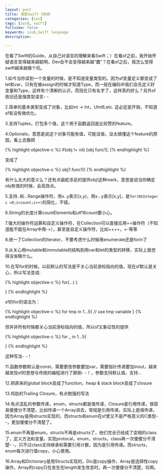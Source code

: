 ```yaml
---
layout: post
title: 浅尝Swift（待续）
categories: [ios]
tags: [ios8, swift]
fullview: false
keywords: ios8,Swift language
description: 

---
```


在看了Swift的Guide，从自己对语言的理解来看Swift；）在看sf之前，我开始怀疑语言变得越来越聪明，Dev会不会变得越来越“蠢”？在看sf之后，我怎么觉得swift越来越像个坑。

1.如今当你读到一个变量的时候，是不知道变量类型的。因为sf变量定义都变成了let和var，只有在被assign的时候才知道Type，而一般在编码中我们会先定义好变量和Type，这样有个清晰的认识，而现在只有名字了，这样真的好么？另外sf依旧还是强类型语言- -

2.简单的基本类型变成了对象，比如int -> Int，UInt8,etc. 这必定是开销，不知道sf有没有做优化。

3.支持Tuples，打包多个值，这个用于函数返回是比较赞的feature。

4.Optionals，意思是说这个对象可能有值，可能没值，没太搞懂这个feature的原因，看上去像把

{% highlight objective-c %}
if(obj != nil)
  [obj func1];
{% endhighlight %}

变成了

{% highlight objective-c %}
obj?.func1()
{% endhighlight %}

有什么太大的意义么？还有点画蛇添足的提供obj!这种mark，意思是说当你确定obj有值的时候，会高效点。

5.支持..和...Range操作符，用x..y表示[x,y)，用x...y表示[x,y]，是`for(NSInteger i =0;i<count;i++)`的简化，不错。

6.String的长度计算countElements和utf16count要小心。

7.强大的操作符运算和自定义操作符，在Collection可以直接应用+=操作符（不知道能不能在Array中用-=），甚至是自定义操作符，比如++++，+-等等

8.统一了Collection的Iterator，不要考虑什么时候用enumerate还是forin了

9.从关心用mutable和immutable的结构到用var和let的类型的转移，实际上我觉得没省略什么。

10.在写for的时候，以前默认的写法是不关心当前游标指向的值，现在sf默认是关心，所以写法变成:

{% highlight objective-c %}
for(...)
{

}
{% endhighlight %}

sf的for的语法为：

{% highlight objective-c %}
for tmp in 1...5{
    // use tmp variable
}
{% endhighlight %}

但并非所有时候都关心当前游标指向的值，所以sf又象征性的提供

{% highlight objective-c %}
for _ in 1...5{

}
{% endhighlight %}

这种写法- -！

11.函数参数默认是const，需要更改参数要加var，需要指针传递要加inout，越来越发现sf的思想与传统的编程进行了颠倒- -！，参数支持默认值，支持...

12.把原来的global block变成了function，heap & stack block变成了closure

13.鸡肋的Trailing Closure，有点勉强的写法

14.有点混乱的参数传递，enum，structs都是值传递，Closure是引用传递，很容易傻傻分不清楚，比如传递一个Array进去，常规是引用传递，实际上是值传递，因为Array是用structs实现的，而structs和enum在sf里又不是严格意义的C类型- -，更加傻傻分不清楚了。

15.enum不再是enum，structs不再是structs了，他们完全已经成了变相的class了，定义方法和变量，实现protocal，enum，structs，class再一次傻傻分不清楚- -，只不过class支持继承和需要引用计数，因为是引用传递。而structs，enum每次进行值copy，小心使用。

16.Array和Dictionary是用Structs实现的，Dic是copy操作，Array是选择性copy操作，Array的copy只在发生在length发生改变时，再一次傻傻分不清楚，坑啊。





